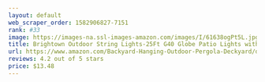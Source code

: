 ```yaml
---
layout: default 
﻿web_scraper_order: 1582906827-7151
rank: #33
image: https://images-na.ssl-images-amazon.com/images/I/61638ogPt5L.jpg
title: Brightown Outdoor String Lights-25Ft G40 Globe Patio Lights with 26 Edison Glass Bulbs(1 Spare),…
url: https://www.amazon.com/Backyard-Hanging-Outdoor-Pergola-Deckyard/dp/B00RQHBZVS/ref=zg_mw_hi_33?_encoding=UTF8&psc=1&refRID=A6V7PFP7K69AZRGH710E
reviews: 4.2 out of 5 stars
price: $13.48 
---
```

